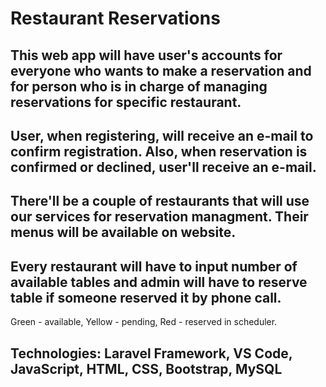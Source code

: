 # Restaurant Reservations 
## This web app will have user's accounts for everyone who wants to make a reservation and for person who is in charge of managing reservations for specific restaurant. 
## User, when registering, will receive an e-mail to confirm registration. Also, when reservation is confirmed or declined, user'll receive an e-mail.
## There'll be a couple of restaurants that will use our services for reservation managment. Their menus will be available on website. 
## Every restaurant will have to input number of available tables and admin will have to reserve table if someone reserved it by phone call. 
Green - available, Yellow - pending, Red - reserved in scheduler. 

## Technologies: Laravel Framework, VS Code, JavaScript, HTML, CSS, Bootstrap, MySQL
